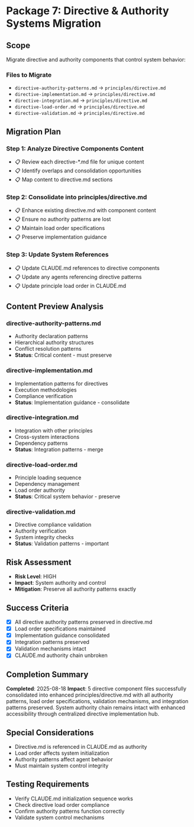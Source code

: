 
# Package 7: Directive & Authority Systems Migration

## Scope
Migrate directive and authority components that control system behavior:

### Files to Migrate
- `directive-authority-patterns.md` → `principles/directive.md`
- `directive-implementation.md` → `principles/directive.md`  
- `directive-integration.md` → `principles/directive.md`
- `directive-load-order.md` → `principles/directive.md`
- `directive-validation.md` → `principles/directive.md`

## Migration Plan

### Step 1: Analyze Directive Components Content
- 📋 Review each directive-*.md file for unique content
- 📋 Identify overlaps and consolidation opportunities  
- 📋 Map content to directive.md sections

### Step 2: Consolidate into principles/directive.md
- 📋 Enhance existing directive.md with component content
- 📋 Ensure no authority patterns are lost
- 📋 Maintain load order specifications
- 📋 Preserve implementation guidance

### Step 3: Update System References
- 📋 Update CLAUDE.md references to directive components
- 📋 Update any agents referencing directive patterns
- 📋 Update principle load order in CLAUDE.md

## Content Preview Analysis

### directive-authority-patterns.md
- Authority declaration patterns
- Hierarchical authority structures
- Conflict resolution patterns
- **Status**: Critical content - must preserve

### directive-implementation.md
- Implementation patterns for directives
- Execution methodologies
- Compliance verification
- **Status**: Implementation guidance - consolidate

### directive-integration.md
- Integration with other principles
- Cross-system interactions
- Dependency patterns
- **Status**: Integration patterns - merge

### directive-load-order.md
- Principle loading sequence
- Dependency management
- Load order authority
- **Status**: Critical system behavior - preserve

### directive-validation.md
- Directive compliance validation
- Authority verification
- System integrity checks
- **Status**: Validation patterns - important

## Risk Assessment
- **Risk Level**: HIGH
- **Impact**: System authority and control
- **Mitigation**: Preserve all authority patterns exactly

## Success Criteria
- [x] All directive authority patterns preserved in directive.md
- [x] Load order specifications maintained
- [x] Implementation guidance consolidated
- [x] Integration patterns preserved
- [x] Validation mechanisms intact
- [x] CLAUDE.md authority chain unbroken

## Completion Summary
**Completed**: 2025-08-18
**Impact**: 5 directive component files successfully consolidated into enhanced principles/directive.md with all authority patterns, load order specifications, validation mechanisms, and integration patterns preserved. System authority chain remains intact with enhanced accessibility through centralized directive implementation hub.

## Special Considerations
- Directive.md is referenced in CLAUDE.md as authority
- Load order affects system initialization
- Authority patterns affect agent behavior
- Must maintain system control integrity

## Testing Requirements
- Verify CLAUDE.md initialization sequence works
- Check directive load order compliance
- Confirm authority patterns function correctly
- Validate system control mechanisms
